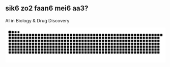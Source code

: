 ## sik6 zo2 faan6 mei6 aa3?
AI in Biology & Drug Discovery


![snake gif](https://github.com/heilcheng/heilcheng/blob/output/github-snake-dark.svg)
